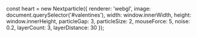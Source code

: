 const heart = new Nextparticle({
  renderer: 'webgl',
  image: document.querySelector('#valentines'),
  width: window.innerWidth,
  height: window.innerHeight,
  particleGap: 3,
  particleSize: 2,
  mouseForce: 5,
  noise: 0.2,
  layerCount: 3,
  layerDistance: 30
});
